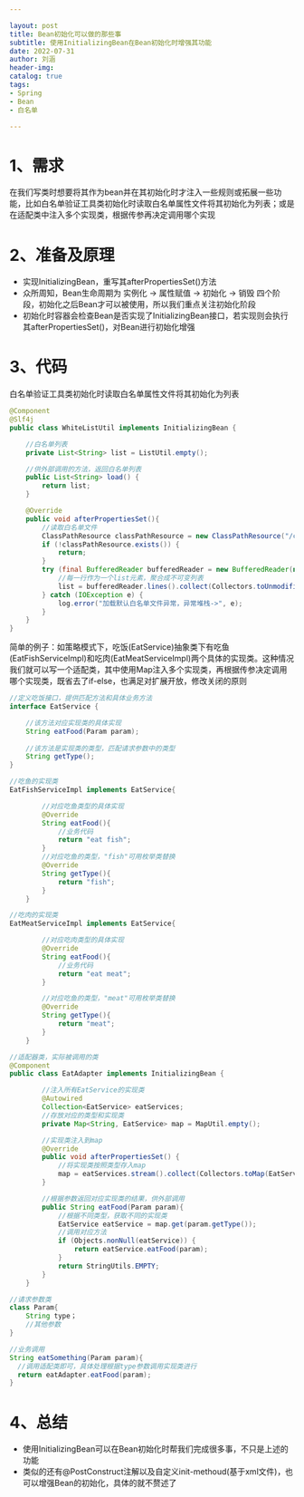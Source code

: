 ```yaml
---

layout: post
title: Bean初始化可以做的那些事
subtitle: 使用InitializingBean在Bean初始化时增强其功能
date: 2022-07-31
author: 刘涵
header-img:
catalog: true
tags:
- Spring
- Bean
- 白名单

---
```


# 1、需求
在我们写类时想要将其作为bean并在其初始化时才注入一些规则或拓展一些功能，比如白名单验证工具类初始化时读取白名单属性文件将其初始化为列表；或是在适配类中注入多个实现类，根据传参再决定调用哪个实现
# 2、准备及原理

- 实现InitializingBean，重写其afterPropertiesSet()方法
- 众所周知，Bean生命周期为 实例化 -> 属性赋值 -> 初始化 -> 销毁 四个阶段，初始化之后Bean才可以被使用，所以我们重点关注初始化阶段
- 初始化时容器会检查Bean是否实现了InitializingBean接口，若实现则会执行其afterPropertiesSet()，对Bean进行初始化增强
# 3、代码

白名单验证工具类初始化时读取白名单属性文件将其初始化为列表
```java
@Component
@Slf4j
public class WhiteListUtil implements InitializingBean {

    //白名单列表
    private List<String> list = ListUtil.empty();

    //供外部调用的方法，返回白名单列表
    public List<String> load() {
        return list;
    }

    @Override
    public void afterPropertiesSet(){
        //读取白名单文件
        ClassPathResource classPathResource = new ClassPathResource("/conf/white-list.conf");
        if (!classPathResource.exists()) {
            return;
        }
        try (final BufferedReader bufferedReader = new BufferedReader(new InputStreamReader(classPathResource.getInputStream()))) {
            //每一行作为一个list元素，聚合成不可变列表
            list = bufferedReader.lines().collect(Collectors.toUnmodifiableList());
        } catch (IOException e) {
            log.error("加载默认白名单文件异常，异常堆栈->", e);
        }
    }
}
```

简单的例子：如策略模式下，吃饭(EatService)抽象类下有吃鱼(EatFishServiceImpl)和吃肉(EatMeatServiceImpl)两个具体的实现类。这种情况我们就可以写一个适配类，其中使用Map注入多个实现类，再根据传参决定调用哪个实现类，既省去了if-else，也满足对扩展开放，修改关闭的原则
```java
//定义吃饭接口，提供匹配方法和具体业务方法
interface EatService {

    //该方法对应实现类的具体实现
    String eatFood(Param param);
    
    //该方法是实现类的类型，匹配请求参数中的类型
    String getType();
} 
```
```java
//吃鱼的实现类
EatFishServiceImpl implements EatService{

        //对应吃鱼类型的具体实现
        @Override
        String eatFood(){
            //业务代码
            return "eat fish";
        }
        //对应吃鱼的类型，"fish"可用枚举类替换
        @Override
        String getType(){
            return "fish";
        }
    }
```
```java
//吃肉的实现类
EatMeatServiceImpl implements EatService{

        //对应吃肉类型的具体实现
        @Override
        String eatFood(){
            //业务代码
            return "eat meat";
        }

        //对应吃鱼的类型，"meat"可用枚举类替换
        @Override
        String getType(){
            return "meat";
        }
    }
```
```java
//适配器类，实际被调用的类
@Component
public class EatAdapter implements InitializingBean {

        //注入所有EatService的实现类
        @Autowired
        Collection<EatService> eatServices;
        //存放对应的类型和实现类
        private Map<String, EatService> map = MapUtil.empty();

        //实现类注入到map
        @Override
        public void afterPropertiesSet() {
            //将实现类按照类型存入map
            map = eatServices.stream().collect(Collectors.toMap(EatService::getType, Function.identity(), (v1, v2) -> v1));
        }

        //根据参数返回对应实现类的结果，供外部调用
        public String eatFood(Param param){
            //根据不同类型，获取不同的实现类
            EatService eatService = map.get(param.getType());
            //调用对应方法
            if (Objects.nonNull(eatService)) {
                return eatService.eatFood(param);
            }
            return StringUtils.EMPTY;
        }
    }
```
```java
//请求参数类
class Param{
    String type；
    //其他参数
}

//业务调用
String eatSomething(Param param){
  //调用适配类即可，具体处理根据type参数调用实现类进行
  return eatAdapter.eatFood(param);
}
```
# 4、总结

- 使用InitializingBean可以在Bean初始化时帮我们完成很多事，不只是上述的功能
- 类似的还有@PostConstruct注解以及自定义init-methoud(基于xml文件)，也可以增强Bean的初始化，具体的就不赘述了
